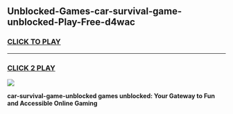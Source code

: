 
## Unblocked-Games-car-survival-game-unblocked-Play-Free-d4wac
<h3>
<a href="https://premium76.site?title=car-survival-game-unblocked&ref=23A">CLICK TO PLAY</a></h3>
<hr>

<h3>
<a href="https://premium76.site?title=car-survival-game-unblocked&ref=23A">CLICK 2 PLAY</a>
  
</h3>

<a href="https://premium76.site?title=car-survival-game-unblocked&ref=23A"><img src="https://clearcache.store/games.png"></a>


**car-survival-game-unblocked games unblocked: Your Gateway to Fun and Accessible Online Gaming**
